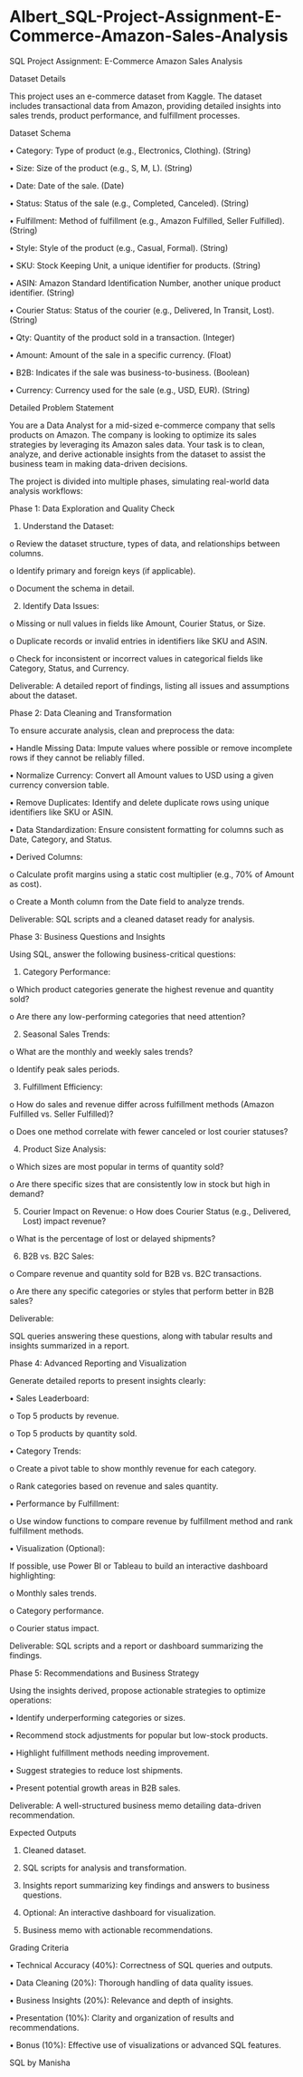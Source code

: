 # Albert_SQL-Project-Assignment-E-Commerce-Amazon-Sales-Analysis

SQL Project Assignment: E-Commerce Amazon Sales Analysis 

Dataset Details 

This project uses an e-commerce dataset from Kaggle. The dataset includes transactional data from Amazon, 
providing detailed insights into sales trends, product performance, and fulfillment processes. 

Dataset Schema 

• Category: Type of product (e.g., Electronics, Clothing). (String) 

• Size: Size of the product (e.g., S, M, L). (String) 

• Date: Date of the sale. (Date) 

• Status: Status of the sale (e.g., Completed, Canceled). (String) 

• Fulfillment: Method of fulfillment (e.g., Amazon Fulfilled, Seller Fulfilled). (String) 

• Style: Style of the product (e.g., Casual, Formal). (String) 

• SKU: Stock Keeping Unit, a unique identifier for products. (String) 

• ASIN: Amazon Standard Identification Number, another unique product identifier. (String) 

• Courier Status: Status of the courier (e.g., Delivered, In Transit, Lost). (String) 

• Qty: Quantity of the product sold in a transaction. (Integer) 

• Amount: Amount of the sale in a specific currency. (Float)

• B2B: Indicates if the sale was business-to-business. 
(Boolean) 

• Currency: Currency used for the sale (e.g., USD, EUR). (String) 

Detailed Problem Statement 

You are a Data Analyst for a mid-sized e-commerce company that sells products on Amazon. The company is looking 
to optimize its sales strategies by leveraging its Amazon sales data. Your task is to clean, analyze, and derive 
actionable insights from the dataset to assist the business team in making data-driven decisions. 

The project is divided into multiple phases, simulating real-world data analysis workflows: 

Phase 1: Data Exploration and Quality Check 

1. Understand the Dataset: 

o Review the dataset structure, types of data, and relationships between columns. 

o Identify primary and foreign keys (if applicable).

o Document the schema in detail. 

2. Identify Data Issues: 

o Missing or null values in fields like Amount, Courier Status, or Size. 

o Duplicate records or invalid entries in identifiers like SKU and ASIN. 

o Check for inconsistent or incorrect values in categorical fields like Category, Status, and Currency.

Deliverable: A detailed report of findings, listing all issues and assumptions about the dataset. 

Phase 2: Data Cleaning and Transformation

To ensure accurate analysis, clean and preprocess the data: 

• Handle Missing Data: Impute values where possible or remove incomplete rows if they cannot be reliably 
filled. 

• Normalize Currency: Convert all Amount values to USD using a given currency conversion table. 

• Remove Duplicates: Identify and delete duplicate rows using unique identifiers like SKU or ASIN. 

• Data Standardization: Ensure consistent formatting for columns such as Date, Category, and Status. 

• Derived Columns: 

o Calculate profit margins using a static cost multiplier (e.g., 70% of Amount as cost). 

o Create a Month column from the Date field to analyze trends. 

Deliverable: SQL scripts and a cleaned dataset ready for analysis. 

Phase 3: Business Questions and Insights 

Using SQL, answer the following business-critical questions:

1. Category Performance: 

o Which product categories generate the highest revenue and quantity sold? 

o Are there any low-performing categories that need attention? 

2. Seasonal Sales Trends: 

o What are the monthly and weekly sales trends? 

o Identify peak sales periods. 

3. Fulfillment Efficiency: 

o How do sales and revenue differ across fulfillment methods (Amazon Fulfilled vs. Seller Fulfilled)? 

o Does one method correlate with fewer canceled or lost courier statuses? 

4. Product Size Analysis:

o Which sizes are most popular in terms of quantity sold? 

o Are there specific sizes that are consistently low in stock but high in demand? 

5. Courier Impact on Revenue: 
o How does Courier Status (e.g., Delivered, Lost) impact revenue? 

o What is the percentage of lost or delayed shipments? 

6. B2B vs. B2C Sales: 

o Compare revenue and quantity sold for B2B vs. B2C transactions. 

o Are there any specific categories or styles that perform better in B2B sales? 

Deliverable:

SQL queries answering these questions, along with tabular results and insights summarized in a report. 

Phase 4: Advanced Reporting and Visualization 

Generate detailed reports to present insights clearly: 

• Sales Leaderboard: 

o Top 5 products by revenue. 

o Top 5 products by quantity sold. 

• Category Trends: 

o Create a pivot table to show monthly revenue for each category. 

o Rank categories based on revenue and sales quantity.

• Performance by Fulfillment:

o Use window functions to compare revenue by fulfillment method and rank fulfillment methods. 

• Visualization (Optional): 

If possible, use Power BI or Tableau to build an interactive dashboard highlighting: 

o Monthly sales trends. 

o Category performance.

o Courier status impact. 

Deliverable: SQL scripts and a report or dashboard 
summarizing the findings.

Phase 5: Recommendations and Business Strategy 

Using the insights derived, propose actionable strategies to optimize operations: 

• Identify underperforming categories or sizes. 

• Recommend stock adjustments for popular but low-stock products. 

• Highlight fulfillment methods needing improvement. 

• Suggest strategies to reduce lost shipments. 

• Present potential growth areas in B2B sales. 

Deliverable: A well-structured business memo detailing data-driven recommendation. 

Expected Outputs 

1. Cleaned dataset. 

2. SQL scripts for analysis and transformation. 

3. Insights report summarizing key findings and answers to business questions. 

4. Optional: An interactive dashboard for visualization. 

5. Business memo with actionable recommendations. 

Grading Criteria 

• Technical Accuracy (40%): Correctness of SQL queries and outputs. 

• Data Cleaning (20%): Thorough handling of data quality issues. 

• Business Insights (20%): Relevance and depth of insights. 

• Presentation (10%): Clarity and organization of results and recommendations. 

• Bonus (10%): Effective use of visualizations or advanced SQL features. 

SQL by Manisha 